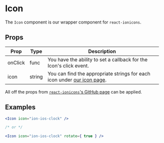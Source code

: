 # Icon

The `Icon` component is our wrapper component for `react-ionicons`.

## Props

| Prop | Type | Description |
| ---- | ---- | ----------- |
| onClick | func | You have the ability to set a callback for the Icon's click event. |
| icon | string | You can find the appropriate strings for each icon under [our icon page](https://ux.intellyo.com/icons). |

All off the props from [`react-ionicons`'s GitHub page](https://github.com/zamarrowski/react-ionicons#api) can be applied.

## Examples

```jsx
<Icon icon="ion-ios-clock" />

/* or */

<Icon icon="ion-ios-clock" rotate={ true } />
```
